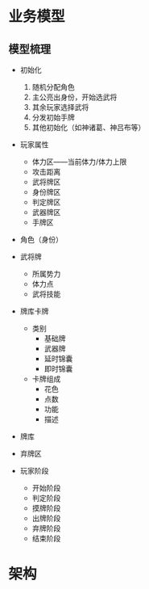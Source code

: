 # 业务模型

## 模型梳理

- 初始化
  1. 随机分配角色
  2. 主公亮出身份，开始选武将
  3. 其余玩家选择武将
  4. 分发初始手牌
  5. 其他初始化（如神诸葛、神吕布等）

- 玩家属性

  - 体力区——当前体力/体力上限
  - 攻击距离
  - 武将牌区
  - 身份牌区
  - 判定牌区
  - 武器牌区
  - 手牌区

- 角色（身份）

- 武将牌

  - 所属势力
  - 体力点
  - 武将技能

- 牌库卡牌

  - 类别
    - 基础牌
    - 武器牌
    - 延时锦囊
    - 即时锦囊
  - 卡牌组成
    - 花色
    - 点数
    - 功能
    - 描述

- 牌库

- 弃牌区

- 玩家阶段

  - 开始阶段
  - 判定阶段
  - 摸牌阶段
  - 出牌阶段
  - 弃牌阶段
  - 结束阶段

  



# 架构

